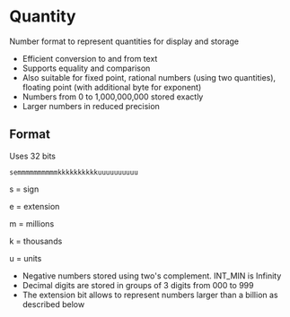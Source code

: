 # Quantity
Number format to represent quantities for display and storage

* Efficient conversion to and from text
* Supports equality and comparison
* Also suitable for fixed point, rational numbers (using two quantities), floating point (with additional byte for exponent)
* Numbers from 0 to 1,000,000,000 stored exactly
* Larger numbers in reduced precision

## Format

Uses 32 bits

~~~
semmmmmmmmmmkkkkkkkkkkuuuuuuuuuu
~~~

s
  = sign

e
  = extension

m
  = millions

k
  = thousands

u
  = units

* Negative numbers stored using two's complement. INT_MIN is Infinity
* Decimal digits are stored in groups of 3 digits from 000 to 999
* The extension bit allows to represent numbers larger than a billion as described below
